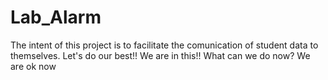 # Lab_Alarm

The intent of this project is to facilitate the comunication of student data to themselves.
Let's do our best!!
We are in this!!
What can we do now?
We are ok now 
